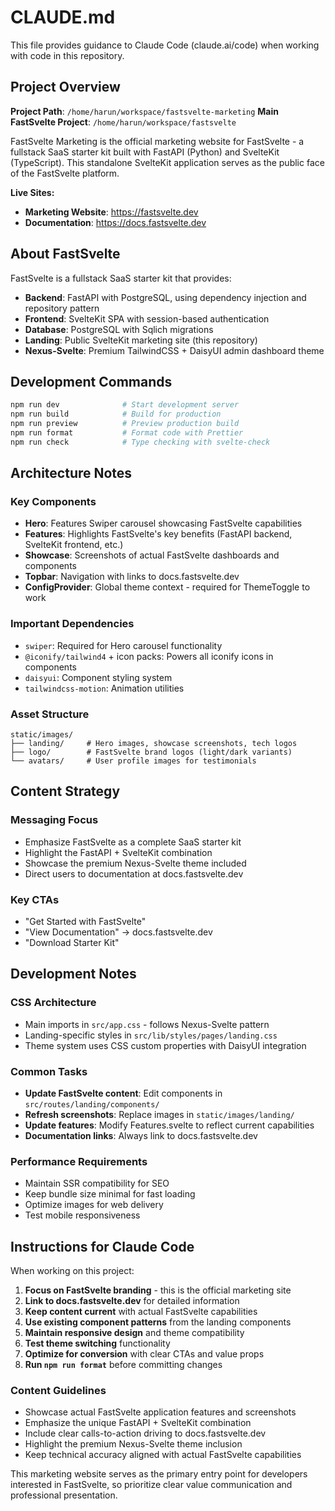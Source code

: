 # CLAUDE.md

This file provides guidance to Claude Code (claude.ai/code) when working with code in this repository.

## Project Overview

**Project Path**: `/home/harun/workspace/fastsvelte-marketing`
**Main FastSvelte Project**: `/home/harun/workspace/fastsvelte`

FastSvelte Marketing is the official marketing website for FastSvelte - a fullstack SaaS starter kit built with FastAPI (Python) and SvelteKit (TypeScript). This standalone SvelteKit application serves as the public face of the FastSvelte platform.

**Live Sites:**

- **Marketing Website**: https://fastsvelte.dev
- **Documentation**: https://docs.fastsvelte.dev

## About FastSvelte

FastSvelte is a fullstack SaaS starter kit that provides:

- **Backend**: FastAPI with PostgreSQL, using dependency injection and repository pattern
- **Frontend**: SvelteKit SPA with session-based authentication
- **Database**: PostgreSQL with Sqlich migrations
- **Landing**: Public SvelteKit marketing site (this repository)
- **Nexus-Svelte**: Premium TailwindCSS + DaisyUI admin dashboard theme

## Development Commands

```bash
npm run dev              # Start development server
npm run build            # Build for production
npm run preview          # Preview production build
npm run format           # Format code with Prettier
npm run check            # Type checking with svelte-check
```

## Architecture Notes

### Key Components

- **Hero**: Features Swiper carousel showcasing FastSvelte capabilities
- **Features**: Highlights FastSvelte's key benefits (FastAPI backend, SvelteKit frontend, etc.)
- **Showcase**: Screenshots of actual FastSvelte dashboards and components
- **Topbar**: Navigation with links to docs.fastsvelte.dev
- **ConfigProvider**: Global theme context - required for ThemeToggle to work

### Important Dependencies

- `swiper`: Required for Hero carousel functionality
- `@iconify/tailwind4` + icon packs: Powers all iconify icons in components
- `daisyui`: Component styling system
- `tailwindcss-motion`: Animation utilities

### Asset Structure

```
static/images/
├── landing/     # Hero images, showcase screenshots, tech logos
├── logo/        # FastSvelte brand logos (light/dark variants)
└── avatars/     # User profile images for testimonials
```

## Content Strategy

### Messaging Focus

- Emphasize FastSvelte as a complete SaaS starter kit
- Highlight the FastAPI + SvelteKit combination
- Showcase the premium Nexus-Svelte theme included
- Direct users to documentation at docs.fastsvelte.dev

### Key CTAs

- "Get Started with FastSvelte"
- "View Documentation" → docs.fastsvelte.dev
- "Download Starter Kit"

## Development Notes

### CSS Architecture

- Main imports in `src/app.css` - follows Nexus-Svelte pattern
- Landing-specific styles in `src/lib/styles/pages/landing.css`
- Theme system uses CSS custom properties with DaisyUI integration

### Common Tasks

- **Update FastSvelte content**: Edit components in `src/routes/landing/components/`
- **Refresh screenshots**: Replace images in `static/images/landing/`
- **Update features**: Modify Features.svelte to reflect current capabilities
- **Documentation links**: Always link to docs.fastsvelte.dev

### Performance Requirements

- Maintain SSR compatibility for SEO
- Keep bundle size minimal for fast loading
- Optimize images for web delivery
- Test mobile responsiveness

## Instructions for Claude Code

When working on this project:

1. **Focus on FastSvelte branding** - this is the official marketing site
2. **Link to docs.fastsvelte.dev** for detailed information
3. **Keep content current** with actual FastSvelte capabilities
4. **Use existing component patterns** from the landing components
5. **Maintain responsive design** and theme compatibility
6. **Test theme switching** functionality
7. **Optimize for conversion** with clear CTAs and value props
8. **Run `npm run format`** before committing changes

### Content Guidelines

- Showcase actual FastSvelte application features and screenshots
- Emphasize the unique FastAPI + SvelteKit combination
- Include clear calls-to-action driving to docs.fastsvelte.dev
- Highlight the premium Nexus-Svelte theme inclusion
- Keep technical accuracy aligned with actual FastSvelte capabilities

This marketing website serves as the primary entry point for developers interested in FastSvelte, so prioritize clear value communication and professional presentation.
